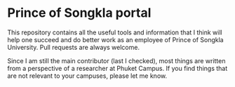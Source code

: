 # Prince of Songkla portal

This repository contains all the useful tools and information that I think will help one succeed and do better work as an employee of Prince of Songkla University. Pull requests are always welcome. 

Since I am still the main contributor (last I checked), most things are written from a perspective of a researcher at Phuket Campus. If you find things that are not relevant to your campuses, please let me know.
